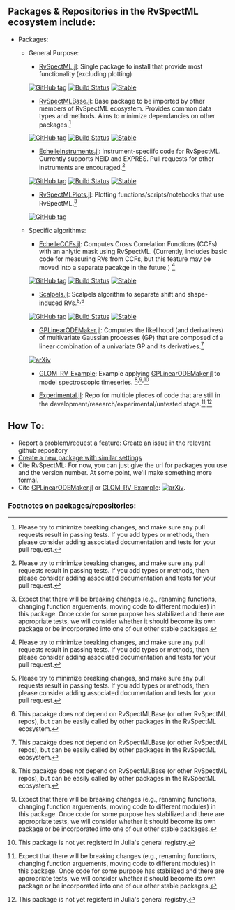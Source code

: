 ## Packages & Repositories in the RvSpectML ecosystem include:
- Packages:
   * General Purpose:
     - [RvSpectML.jl](https://github.com/eford/RvSpectML.jl):  Single package to install that provide most functionality (excluding plotting)
     
     [![GitHub tag](https://img.shields.io/github/tag/RvSpectML/RvSpectML.jl.svg)](https://GitHub.com/RvSpectML/RvSpectML.jl/tags/)
     [![Build Status](https://github.com/RvSpectML/RvSpectML.jl/workflows/CI/badge.svg)](https://github.com/RvSpectML/RvSpectML.jl/actions)
     [![Stable](https://img.shields.io/badge/docs-stable-blue.svg)](https://eford.github.io/RvSpectML.doc/) 
     
     - [RvSpectMLBase.jl](https://github.com/RvSpectML/RvSpectMLBase.jl): Base package to be imported by other members of RvSpectML ecosystem. Provides common data types and methods.  Aims to minimize dependancies on other packages.[^itend-stable]
     
     [![GitHub tag](https://img.shields.io/github/tag/RvSpectML/RvSpectMLBase.jl.svg)](https://GitHub.com/RvSpectML/RvSpectMLBase.jl/tags/)
     [![Build Status](https://github.com/RvSpectML/RvSpectMLBase.jl/workflows/CI/badge.svg)](https://github.com/RvSpectML/RvSpectMLBase.jl/actions)
     [![Stable](https://img.shields.io/badge/docs-stable-blue.svg)](https://RvSpectML.github.io/RvSpectMLBase.jl/stable) 
     
     - [EchelleInstruments.jl](https://github.com/RvSpectML/EchelleInstruments.jl): Instrument-speciifc code for RvSpectML.  Currently supports NEID and EXPRES.  Pull requests for other instruments are encouraged.[^itend-stable]
     
     [![GitHub tag](https://img.shields.io/github/tag/RvSpectML/EchelleInstruments.jl.svg)](https://GitHub.com/RvSpectML/EchelleInstruments.jl/tags/)
     [![Build Status](https://github.com/RvSpectML/EchelleInstruments.jl/workflows/CI/badge.svg)](https://github.com/RvSpectML/EchelleInstruments.jl/actions)
     [![Stable](https://img.shields.io/badge/docs-stable-blue.svg)](https://RvSpectML.github.io/EchelleInstruments.jl/stable)  
     
     - [RvSpectMLPlots.jl](https://github.com/RvSpectML/RvSpectMLPlots.jl):  Plotting functions/scripts/notebooks that use RvSpectML.[^research-is-hard]
     
     [![GitHub tag](https://img.shields.io/github/tag/RvSpectML/RvSpectMLPlots.jl.svg)](https://GitHub.com/RvSpectML/RvSpectMLPlots.jl/tags/)
     
  * Specific algorithms: 
     - [EchelleCCFs.jl](https://github.com/RvSpectML/EchelleCCFs.jl):  Computes Cross Correlation Functions (CCFs) with an anlytic mask using RvSpectML.  (Currently, includes basic code for measuring RVs from CCFs, but this feature may be moved into a separate pacakge in the future.)  [^itend-stable]
     
     [![GitHub tag](https://img.shields.io/github/tag/RvSpectML/EchelleCCFs.jl.svg)](https://GitHub.com/RvSpectML/EchelleCCFs.jl/tags/)
     [![Build Status](https://github.com/RvSpectML/EchelleCCFs.jl/workflows/CI/badge.svg)](https://github.com/RvSpectML/EchelleCCFs.jl/actions)
     [![Stable](https://img.shields.io/badge/docs-stable-blue.svg)](https://RvSpectML.github.io/EchelleCCFs.jl/stable)  
     
     - [Scalpels.jl](https://github.com/RvSpectML/Scalpels.jl):  Scalpels algorithm to separate shift and shape-induced RVs.[^itend-stable]<sup>,</sup>[^indep]  
     
     [![GitHub tag](https://img.shields.io/github/tag/RvSpectML/Scalpels.jl.svg)](https://GitHub.com/RvSpectML/Scalpels.jl/tags/)
     [![Build Status](https://github.com/RvSpectML/Scalpels.jl/workflows/CI/badge.svg)](https://github.com/RvSpectML/Scalpels.jl/actions)
     [![Stable](https://img.shields.io/badge/docs-stable-blue.svg)](https://RvSpectML.github.io/Scalpels.jl/stable)  
     
     - [GPLinearODEMaker.jl](https://github.com/christiangil/GPLinearODEMaker.jl):  Computes the likelihood (and derivatives) of multivariate Gaussian processes (GP) that are composed of a linear combination of a univariate GP and its derivatives.[^indep]  
     
     [![arXiv](https://img.shields.io/badge/arXiv-2009.01085-orange.svg)](https://arxiv.org/abs/2009.01085)
     
     
     - [GLOM_RV_Example](https://github.com/christiangil/GLOM_RV_Example):  Example applying [GPLinearODEMaker.jl](https://github.com/christiangil/GPLinearODEMaker.jl) to model spectroscopic timeseries.  [^indep]<sup>,</sup>[^research-is-hard]<sup>,</sup>[^unreg]  
     
     - [Experimental.jl](https://github.com/RvSpectML/Experimental.jl): Repo for multiple pieces of code that are still in the development/research/experimental/untested stage.[^research-is-hard]<sup>,</sup>[^unreg]  



## How To:
- Report a problem/request a feature:  Create an issue in the relevant github repository
- [Create a new package with similar settings](PkgTemplate.md)
- Cite RvSpectML:  For now, you can just give the url for packages you use and the version number.  At some point, we'll make something more formal.
- Cite [GPLinearODEMaker.jl](https://github.com/christiangil/GPLinearODEMaker.jl) or [GLOM_RV_Example](https://github.com/christiangil/GLOM_RV_Example):  [![arXiv](https://img.shields.io/badge/arXiv-2009.01085-orange.svg)](https://arxiv.org/abs/2009.01085).

### Footnotes on packages/repositories:

[^itend-stable]:  Please try to minimize breaking changes, and make sure any pull requests result in passing tests.  If you add types or methods, then please consider adding associated documentation and tests for your pull request.  
[^indep]: This pacakge does *not* depend on RvSpectMLBase (or other RvSpectML repos), but can be easily called by other packages in the RvSpectML ecosystem.
[^research-is-hard]:  Expect that there will be breaking changes (e.g., renaming functions, changing function arguements, moving code to different modules) in this package.  Once code for some purpose has stabilized and there are appropriate tests, we will consider whether it should become its own package or be incorporated into one of our other stable packages.
[^unreg]: This package is not yet registerd in Julia's general registry.
